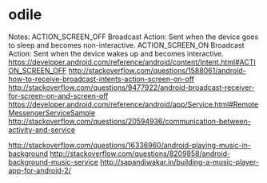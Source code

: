 # odile
Notes:
ACTION_SCREEN_OFF
Broadcast Action: Sent when the device goes to sleep and becomes non-interactive.
ACTION_SCREEN_ON
Broadcast Action: Sent when the device wakes up and becomes interactive.
https://developer.android.com/reference/android/content/Intent.html#ACTION_SCREEN_OFF
http://stackoverflow.com/questions/1588061/android-how-to-receive-broadcast-intents-action-screen-on-off
http://stackoverflow.com/questions/9477922/android-broadcast-receiver-for-screen-on-and-screen-off
https://developer.android.com/reference/android/app/Service.html#RemoteMessengerServiceSample
http://stackoverflow.com/questions/20594936/communication-between-activity-and-service

http://stackoverflow.com/questions/16336960/android-playing-music-in-background
http://stackoverflow.com/questions/8209858/android-background-music-service
http://sapandiwakar.in/building-a-music-player-app-for-android-2/
